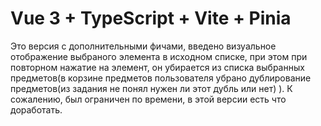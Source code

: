 # Vue 3 + TypeScript + Vite + Pinia

Это версия с дополнительными фичами, введено визуальное отображение выбраного элемента в исходном списке, при этом при повторном нажатие на элемент, он убирается из списка выбранных предметов(в корзине предметов пользователя убрано дублирование предметов(из задания не понял нужен ли этот дубль или нет) ). К сожалению, был ограничен по времени, в этой версии есть что доработать.
